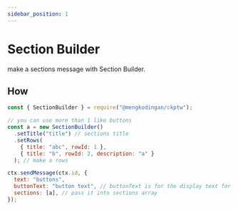 ```yaml
---
sidebar_position: 1
---
```


# Section Builder

make a sections message with Section Builder.

## How

```js
const { SectionBuilder } = require("@mengkodingan/ckptw");

// you can use more than 1 like buttons
const a = new SectionBuilder()
  .setTitle("title") // sections title
  .setRows(
    { title: "abc", rowId: 1 },
    { title: "b", rowId: 2, description: "a" }
  ); // make a rows

ctx.sendMessage(ctx.id, {
  text: "buttons",
  buttonText: "button text", // buttonText is for the display text for the button
  sections: [a], // pass it into sections array
});
```
